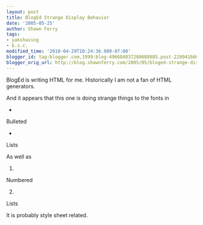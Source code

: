 ```yaml
---
layout: post
title: BlogEd Strange Display Behavior
date: '2005-05-25'
author: Shawn Ferry
tags:
- yakshaving
- b.s.c.
modified_time: '2010-04-29T10:24:36.989-07:00'
blogger_id: tag:blogger.com,1999:blog-496684037280688885.post-2289416669826335395
blogger_orig_url: http://blog.shawnferry.com/2005/05/bloged-strange-display-behavior.html
---
```


BlogEd is writing HTML for me. Historically I am not a fan of HTML  
generators.  
  
And it appears that this one is doing strange things to the fonts in  

  *   
Bulleted  

  *   
Lists  

As well as  
  
  1.   
Numbered  

  2.   
Lists  

It is probably style sheet related.  

